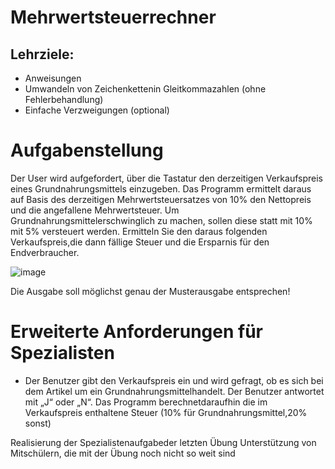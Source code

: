 # Mehrwertsteuerrechner

## Lehrziele:
  - Anweisungen
  - Umwandeln von Zeichenkettenin Gleitkommazahlen (ohne Fehlerbehandlung)
  - Einfache Verzweigungen (optional)

# Aufgabenstellung
Der User wird aufgefordert, über die Tastatur den derzeitigen Verkaufspreis eines Grundnahrungsmittels einzugeben. Das Programm ermittelt daraus auf Basis des derzeitigen Mehrwertsteuersatzes von 10% den Nettopreis und die angefallene Mehrwertsteuer.
Um Grundnahrungsmittelerschwinglich zu machen, sollen diese statt mit 10% mit 5% versteuert werden. Ermitteln Sie den daraus folgenden Verkaufspreis,die dann fällige Steuer und die Ersparnis für den
Endverbraucher.

![image](https://github.com/Andias98/Uebung-05---Mehrwertsteuerrechner/assets/145590196/ecc67950-6cae-4166-9042-b604c1ffbe8c)


Die Ausgabe soll möglichst genau der Musterausgabe entsprechen!

# Erweiterte Anforderungen für Spezialisten
- Der Benutzer gibt den Verkaufspreis ein und wird gefragt, ob es sich bei   dem Artikel um ein Grundnahrungsmittelhandelt. Der Benutzer antwortet mit   „J“ oder „N“. Das Programm berechnetdaraufhin die im Verkaufspreis    enthaltene Steuer (10% für Grundnahrungsmittel,20% sonst)

Realisierung der Spezialistenaufgabeder letzten Übung
Unterstützung von Mitschülern, die mit der Übung noch nicht so weit sind
